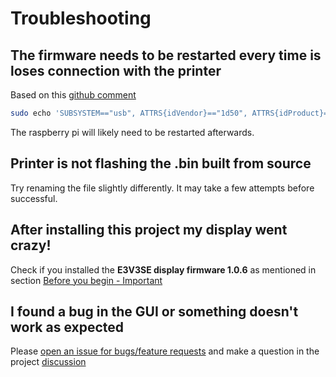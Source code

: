 # Troubleshooting

## The firmware needs to be restarted every time is loses connection with the printer

Based on this [github comment](https://github.com/Klipper3d/klipper/issues/835#issuecomment-725046049)

```sh
sudo echo 'SUBSYSTEM=="usb", ATTRS{idVendor}=="1d50", ATTRS{idProduct}=="614e", ACTION=="add", RUN+="/bin/sh -c \'/usr/bin/systemctl restart klipper.service\'"' > /etc/udev/rules.d/98-klipper.rules
```

The raspberry pi will likely need to be restarted afterwards.

## Printer is not flashing the .bin built from source

Try renaming the file slightly differently.  It may take a few attempts before successful.

<!-- markdownlint-disable-next-line MD026 -->
## After installing this project my display went crazy!

Check if you installed the **E3V3SE display firmware 1.0.6** as mentioned in section [Before you begin - Important](#/install?id=before-you-begin-important)

## I found a bug in the GUI or something doesn't work as expected

Please [open an issue for bugs/feature requests](https://github.com/jpcurti/ender3-v3-se-klipper-with-display/issues) and make a question in the project [discussion](https://github.com/jpcurti/ender3-v3-se-klipper-with-display/discussions)

